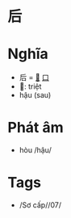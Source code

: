 # 后

# Nghĩa
* 后 = [𠂋](𠂋.md) [口](口.md)
* 𠂋: triệt
* hậu (sau)

# Phát âm
* hòu /hậu/

# Tags
* /Sơ cấp//07/

